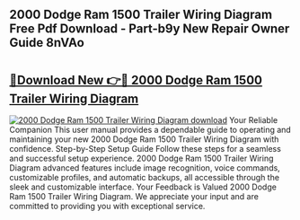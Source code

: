 ## 2000 Dodge Ram 1500 Trailer Wiring Diagram Free Pdf Download - Part-b9y New Repair Owner Guide 8nVAo

# <h2><a href="http://dfubg8.blite.top/?on=2000+Dodge+Ram+1500+Trailer+Wiring+Diagram">🔗Download New 👉🔴 2000 Dodge Ram 1500 Trailer Wiring Diagram</a></h2>

[![2000 Dodge Ram 1500 Trailer Wiring Diagram download](https://i.imgur.com/lujVjoI.png)](http://dfubg8.blite.top/?on=2000+Dodge+Ram+1500+Trailer+Wiring+Diagram)
Your Reliable Companion This user manual provides a dependable guide to operating and maintaining your new 2000 Dodge Ram 1500 Trailer Wiring Diagram with confidence. Step-by-Step Setup Guide Follow these steps for a seamless and successful setup experience. 2000 Dodge Ram 1500 Trailer Wiring Diagram advanced features include image recognition, voice commands, customizable profiles, and automatic backups, all accessible through the sleek and customizable interface. Your Feedback is Valued 2000 Dodge Ram 1500 Trailer Wiring Diagram. We appreciate your input and are committed to providing you with exceptional service.
